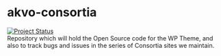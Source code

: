 akvo-consortia
==============

[![Project Status](http://githubkanban.herokuapp.com/images/akvo_akvo-consortia.png)](http://bit.ly/10Ux6PY)  
Repository which will hold the Open Source code for the WP Theme, and also to track bugs and issues in the series of Consortia sites we maintain.
